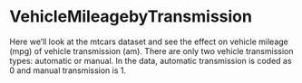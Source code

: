 # VehicleMileagebyTransmission

Here we’ll look at the mtcars dataset and see the effect on vehicle mileage (mpg) of vehicle transmission (am). There are only two vehicle transmission types: automatic or manual. In the data, automatic transmission is coded as 0 and manual transmission is 1.